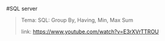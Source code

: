 #SQL server

> Tema: SQL: Group By, Having, Min, Max Sum
>
> link: https://www.youtube.com/watch?v=E3rXVrTTROU

